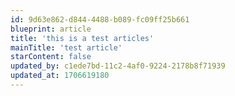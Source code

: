 ```yaml
---
id: 9d63e862-d844-4488-b089-fc09ff25b661
blueprint: article
title: 'this is a test articles'
mainTitle: 'test article'
starContent: false
updated_by: c1ede7bd-11c2-4af0-9224-2178b8f71939
updated_at: 1706619180
---
```


